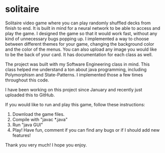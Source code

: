 # solitaire
 Solitaire video game where you can play randomly shuffled decks from finish to end. It is built in mind for a neural network to be able to access and play the game. I designed the game so that it would work fast, without any kind of unnecessary bugs popping up. I implemented a way to choose between different themes for your game, changing the background color and the color of the menus. You can also upload any image you would like to be the back of your card. It has documentation for each class as well.

The project was built with my Software Engineering class in mind. This class helped me understand a ton about java programming, including Polymorphism and State-Patterns. I implemented those a few times throughout this code.

I have been working on this project since January and recently just uploaded this to GitHub.

If you would like to run and play this game, follow these instructions:
 1. Download the game files.
 2. Compile with "javac *.java"
 3. Run "java GUI"
 4. Play! Have fun, comment if you can find any bugs or if I should add new features!

Thank you very much! I hope you enjoy.
